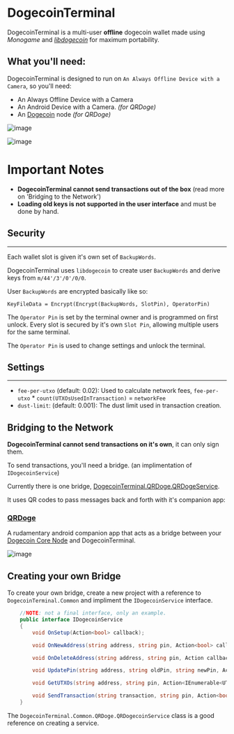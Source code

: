 # DogecoinTerminal

DogecoinTerminal is a multi-user **offline** dogecoin wallet made using *Monogame* and *[libdogecoin](https://github.com/dogecoinfoundation/libdogecoin)* for maximum portability.

## What you'll need:

DogecoinTerminal is designed to run on `An Always Offline Device with a Camera`, so you'll need:

* An Always Offline Device with a Camera
* An Android Device with a Camera. *(for QRDoge)*
* An [Dogecoin](https://github.com/dogecoin/dogecoin) node *(for QRDoge)*


![image](https://github.com/UsaRandom/DogecoinTerminal/assets/2897796/f0fb780f-2960-4a5c-8e46-4cf1ec3e675e)

![image](https://github.com/UsaRandom/DogecoinTerminal/assets/2897796/f2ff4988-407c-489e-a37b-02f91d50a2ed)



# Important Notes

* **DogecoinTerminal cannot send transactions out of the box** (read more on 'Bridging to the Network')
* **Loading old keys is not supported in the user interface** and must be done by hand. 


## Security
--------

Each wallet slot is given it's own set of `BackupWords`. 

DogecoinTerminal uses `libdogecoin` to create user `BackupWords` and derive keys from `m/44'/3'/0'/0/0`. 

User `BackupWords` are encrypted basically like so:

```
KeyFileData = Encrypt(Encrypt(BackupWords, SlotPin), OperatorPin)
```

The `Operator Pin` is set by the terminal owner and is programmed on first unlock.
Every slot is secured by it's own `Slot Pin`, allowing multiple users for the same terminal.

The `Operator Pin` is used to change settings and unlock the terminal.


## Settings
----

* `fee-per-utxo` (default: 0.02): Used to calculate network fees, `fee-per-utxo` * `count(UTXOsUsedInTransaction)` = `networkFee`
* `dust-limit`: (default: 0.001): The dust limit used in transaction creation.



## Bridging to the Network

**DogecoinTerminal cannot send transactions on it's own**, it can only sign them.

To send transactions, you'll need a bridge. (an implimentation of `IDogecoinService`)

Currently there is one bridge, [DogecoinTerminal.QRDoge.QRDogeService](https://github.com/UsaRandom/DogecoinTerminal/blob/master/DogecoinTerminal.QRDoge/QRDogecoinService.cs).

It uses QR codes to pass messages back and forth with it's companion app:

### [QRDoge](https://github.com/UsaRandom/QRDoge)

A rudamentary android companion app that acts as a bridge between your [Dogecoin Core Node](https://github.com/dogecoin/dogecoin) and DogecoinTerminal.


![image](https://github.com/UsaRandom/DogecoinTerminal/assets/2897796/876af895-1897-46d0-be58-1e05c223e231)



## Creating your own Bridge

To create your own bridge, create a new project with a reference to `DogecoinTerminal.Common` and impliment the `IDogecoinService` interface.

```csharp
	//NOTE: not a final interface, only an example.
	public interface IDogecoinService
	{
		void OnSetup(Action<bool> callback);

		void OnNewAddress(string address, string pin, Action<bool> callback);

		void OnDeleteAddress(string address, string pin, Action callback);

		void UpdatePin(string address, string oldPin, string newPin, Action<bool> callback);

		void GetUTXOs(string address, string pin, Action<IEnumerable<UTXOInfo>> callback);

		void SendTransaction(string transaction, string pin, Action<bool> callback);
	}
```


The `DogecoinTerminal.Common.QRDoge.QRDogecoinService` class is a good reference on creating a service.


